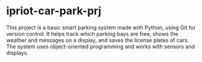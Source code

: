 # ipriot-car-park-prj

This project is a basic smart parking system made with Python, using Git for version control.
It helps track which parking bays are free, shows the weather and messages on a display, and saves the license plates of cars.
The system uses object-oriented programming and works with sensors and displays.